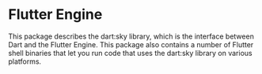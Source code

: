 Flutter Engine
==============

This package describes the dart:sky library, which is the interface between
Dart and the Flutter Engine. This package also contains a number of Flutter
shell binaries that let you run code that uses the dart:sky library on various
platforms.
